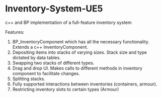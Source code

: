 # Inventory-System-UE5
c++ and BP implementation of a full-feature inventory system

Features: 
1. BP_InventoryComponent which has all the necessary functionality. Extends a c++ InventoryComponent.
2. Depositing items into stacks of varying sizes. Stack size and type dictated by data tables.
3. Swapping two stacks of different types.
4. Drag and drop UI. Makes calls to different methods in inventory component to facilitate changes.
5. Splitting stacks.
6. Fully supported interactions between inventories (containers, armour).
7. Restricting inventory slots to certain types (Armour)
